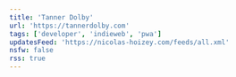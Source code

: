 ```yaml
---
title: 'Tanner Dolby'
url: 'https://tannerdolby.com'
tags: ['developer', 'indieweb', 'pwa']
updatesFeed: 'https://nicolas-hoizey.com/feeds/all.xml'
nsfw: false
rss: true
---
```


